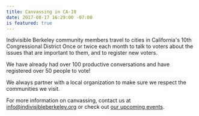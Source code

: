 ```yaml
---
title: Canvassing in CA-10
date: 2017-08-17 16:29:00 -07:00
is featured: true
---
```


Indivisible Berkeley community members travel to cities in California's 10th Congressional District Once or twice each month to talk to voters about the issues that are important to them, and to register new voters.

We have already had over 100 productive conversations and have registered over 50 people to vote!

We always partner with a local organization to make sure we respect the communities we visit.

For more information on canvassing, contact us at info@indivisibleberkeley.org or check out [our upcoming events](https://www.indivisibleberkeley.org/calendar).